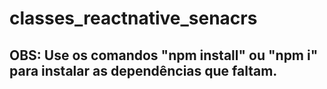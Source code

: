 # classes_reactnative_senacrs

## OBS: Use os comandos "npm install" ou "npm i" para instalar as dependências que faltam.
